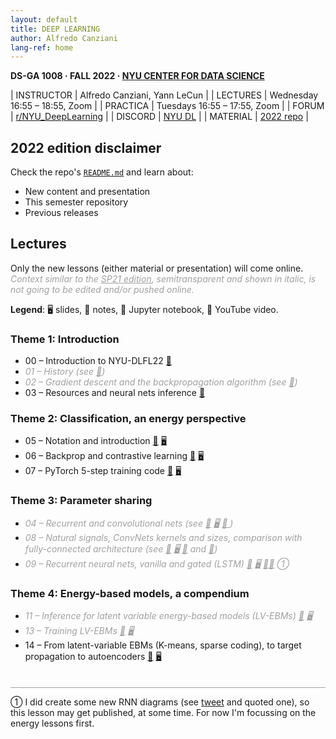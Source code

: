 ```yaml
---
layout: default
title: DEEP LEARNING
author: Alfredo Canziani
lang-ref: home
---
```


**DS-GA 1008 · FALL 2022 · [NYU CENTER FOR DATA SCIENCE](http://cds.nyu.edu/)**

| INSTRUCTOR  | Alfredo Canziani, Yann LeCun                                     |
| LECTURES    | Wednesday 16:55 – 18:55, Zoom                                    |
| PRACTICA    | Tuesdays 16:55 – 17:55, Zoom                                     |
| FORUM       | [r/NYU_DeepLearning](https://www.reddit.com/r/NYU_DeepLearning/) |
| DISCORD     | [NYU DL](https://discord.gg/CthuqsX8Pb)                          |
| MATERIAL    | [2022 repo](https://github.com/Atcold/NYU-DLFL22)                |


## 2022 edition disclaimer

Check the repo's [`README.md`](https://github.com/Atcold/NYU-DLFL22/blob/master/README.md) and learn about:

- New content and presentation
- This semester repository
- Previous releases


## Lectures

Only the new lessons (either material or presentation) will come online.
<span class="missing">Context similar to the [SP21 edition](../NYU-DLSP21/), semitransparent and shown in italic, is not going to be edited and/or pushed online.</span>

**Legend**: 🖥 slides, 📝 notes, 📓 Jupyter notebook, 🎥 YouTube video.

<style>
.missing {
    opacity: 0.4;
    font-style: italic;
}
hr {
    opacity: 0.4;
    margin-top: 2.5em;
}
</style>

### Theme 1: Introduction

- 00 – Introduction to NYU-DLFL22 [🎥](https://youtu.be/00s9ireCnCw)
- <span class="missing"> 01 – History (see [🎥](https://youtu.be/mTtDfKgLm54)) </span>
- <span class="missing"> 02 – Gradient descent and the backpropagation algorithm (see [🎥](https://youtu.be/nTlCqaL7fCY)) </span>
- 03 – Resources and neural nets inference [🎥](https://youtu.be/QwZQrxIk6Dg)


### Theme 2: Classification, an energy perspective

- 05 – Notation and introduction [🎥](https://youtu.be/9cpBu8yt9B8) [🖥](https://drive.google.com/file/d/1c0aElks9f9A2PWRNDJO1P_5_n9ODA--o/)
- 06 – Backprop and contrastive learning [🎥](https://youtu.be/SC6ljsFFVcY) [🖥](https://drive.google.com/file/d/1c0aElks9f9A2PWRNDJO1P_5_n9ODA--o/)
- 07 – PyTorch 5-step training code [🎥](https://youtu.be/PXXE7aJ_siw) [🖥](https://drive.google.com/file/d/1c0aElks9f9A2PWRNDJO1P_5_n9ODA--o/)


### Theme 3: Parameter sharing

- <span class="missing"> 04 – Recurrent and convolutional nets (see [🎥](https://youtu.be/7dU3TFBJl-0) [🖥](https://drive.google.com/file/d/1GtI4ywzI84oamyr_W5k_wzgfRN139aFD/) [📝 ](https://drive.google.com/file/d/12jP4ssUIoGURAU8jGj6QwKXyZVdXW0o6/)) </span>
- <span class="missing"> 08 – Natural signals, ConvNets kernels and sizes, comparison with fully-connected architecture (see [🎥](https://youtu.be/KvvNkE2vQVk) [🖥](https://github.com/Atcold/pytorch-Deep-Learning/blob/master/slides/02%20-%20CNN.pdf) [📓](https://github.com/Atcold/pytorch-Deep-Learning/blob/master/06-convnet.ipynb) and [🎥](https://youtu.be/d2GixptaHjk?t=2211)) </span>
- <span class="missing"> 09 – Recurrent neural nets, vanilla and gated (LSTM) [🎥](https://youtu.be/5KSGNomPJTE) [🖥](https://github.com/Atcold/pytorch-Deep-Learning/blob/master/slides/04%20-%20RNN.pdf) [📓](https://github.com/Atcold/pytorch-Deep-Learning/blob/master/08-seq_classification.ipynb)[📓](https://github.com/Atcold/pytorch-Deep-Learning/blob/master/09-echo_data.ipynb) ① </span>


### Theme 4: Energy-based models, a compendium

- <span class="missing"> 11 – Inference for latent variable energy-based models (LV-EBMs) [🎥](https://youtu.be/xA_OPjRby5g) [🖥](https://github.com/Atcold/pytorch-Deep-Learning/blob/master/slides/12%20-%20EBM.pdf) </span>
- <span class="missing"> 13 – Training LV-EBMs [🎥](https://youtu.be/XIMaWj5YjOQ) [🖥](https://github.com/Atcold/pytorch-Deep-Learning/blob/master/slides/12%20-%20EBM.pdf) </span>
- 14 – From latent-variable EBMs (K-means, sparse coding), to target propagation to autoencoders [🎥](https://youtu.be/oo9Z9jKJ9iM) [🖥](https://drive.google.com/file/d/1eAFH58VazIdpEPfkD_xDNadQe7Jss_uY/)

---

① I did create some new RNN diagrams (see [tweet](https://twitter.com/alfcnz/status/1448005146684928005) and quoted one), so this lesson may get published, at some time. For now I'm focussing on the energy lessons first.
